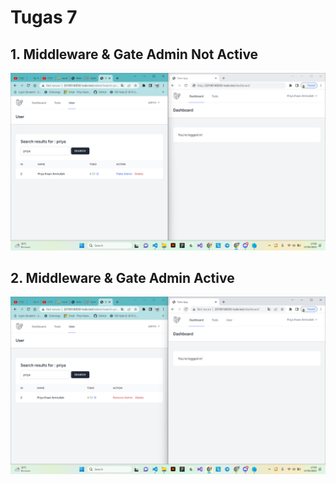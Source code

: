 # Tugas 7

## 1. Middleware & Gate Admin Not Active
![Alt text](./screenshot/tugas7/Screenshot%202023-05-17%20170840.png)
## 2. Middleware & Gate Admin Active
![Alt text](./screenshot/tugas7/Screenshot%202023-05-17%20170916.png)
